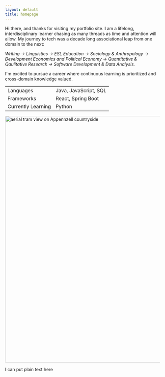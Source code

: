 ```yaml
---
layout: default
title: homepage
---
```

<p>Hi there, and thanks for visiting my portfolio site. I am a lifelong, interdisciplinary learner chasing as many threads as time and attention will allow. My journey to tech was a decade long associational leap from one domain to the next:<p>

<p class="blockquote" style="font-style: italic;"> Writing -> Linguistics -> ESL Education -> Sociology & Anthropology -> Development Economics and Political Economy -> Quantitative & Qaulitative Research -> Software Development & Data Analysis.<p> 

<p>I'm excited to pursue a career where continuous learning is prioritized and cross-domain knowledge valued.<p>
<table>
<tr>
<td>Languages</td>
<td>Java, JavaScript, SQL</td>
</tr>
<tr>
<td>Frameworks</td>
<td>React, Spring Boot</td>
</tr>
<tr>
<td>Currently Learning</td>
<td>Python</td>
</tr>
</table>
<img src="{{ '/assets/images/swiss.JPG' | relative_url }}" 
     alt="aerial tram view on Appennzell countryside" 
     class="image"
     width="800" />

I can put plain text here 